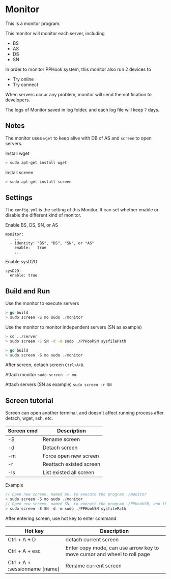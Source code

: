 # Monitor
This is a monitor program.

This monitor will monitor each server, including
- BS
- AS
- DS
- SN

In order to monitor PPHook system, this monitor also run 2 devices to
- Try online
- Try connect

When servers occur any problem, monitor will send the notification to developers.

The logs of Monitor saved in log folder, and each log file will keep `7` days.

## Notes
The monitor uses `wget` to keep alive with DB of AS and `screen` to open servers.

Install wget
````sh
> sudo apt-get install wget
````

Install screen
````sh
> sudo apt-get install screen
````

## Settings
The `config.yml` is the setting of this Monitor. It can set whether enable or disable the different kind of monitor.

Enable BS, DS, SN, or AS

    monitor:
        ...
      - identity: "BS", "DS", "SN", or "AS"
        enable:   true
        ...

Enable sysD2D

    sysD2D:
      enable: true

## Build and Run
Use the monitor to execute servers
````go
> go build
> sudo screen -S mo sudo ./monitor
````
Use the monitor to monitor independent servers (SN as example)
````sh
> cd ../server
> sudo screen -S SN -d -m sudo ./PPHookSN sysfilePath
````
````go
> go build
> sudo screen -S mo sudo ./monitor
````
After screen, detach screen `Ctrl+A+D`.

Attach monitor `sudo screen -r mo`.

Attach servers (SN as example) `sudo screen -r SN`

## Screen tutorial
Screen can open another terminal, and doesn't affect running process after detach, wget, ssh, etc.

Screen cmd | Description
-----------|------------------------
-S         | Rename screen
-d         | Detach screen
-m         | Force open new screen
-r         | Reattach existed screen
-ls        | List existed all screen

Example
````C
// Open new screen, named mo, to execute the program ./monitor
> sudo screen -S mo sudo ./monitor
// Open new screen, named SN, to execute the program ./PPHookSN, and then detach
> sudo screen -S SN -d -m sudo ./PPHookSN sysfilePath
````

After entering screen, use hot key to enter command

Hot key                       | Description
------------------------------|------------------------
Ctrl + A + D                  | detach current screen
Ctrl + A + esc                | Enter copy mode, can use arrow key to move cursor and wheel to roll page
Ctrl + A + :sessionname [name]| Rename current screen
